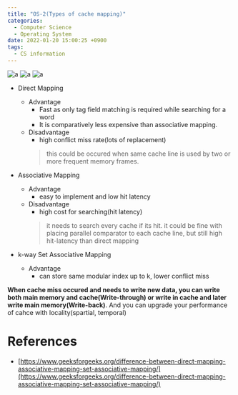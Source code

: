 ```yaml
---
title: "OS-2(Types of cache mapping)"
categories:
  - Computer Science
  - Operating System
date: 2022-01-20 15:00:25 +0900
tags:
  - CS information
---
```

![a](../../assets/p/cs/os/direct_mapping.png)
![a](../../assets/p/cs/os/associate_mapping.png)
![a](../../assets/p/cs/os/set_associate_mapping.png)

* Direct Mapping
  * Advantage
    * Fast as only tag field matching is required while searching for a word
    * It is comparatively less expensive than associative mapping.
  * Disadvantage
    * high conflict miss rate(lots of replacement)
    > this could be occured when same cache line is used by two or more frequent memory frames.

* Associative Mapping
  * Advantage
    * easy to implement and low hit latency
  * Disadvantage
    * high cost for searching(hit latency)
    > it needs to search every cache if its hit.
    > it could be fine with placing parallel comparator to each cache line, but still high hit-latency than direct mapping

* k-way Set Associative Mapping
  * Advantage
    * can store same modular index up to k, lower conflict miss

**When cache miss occured and needs to write new data, you can write both main memory and cache(Write-through) or write in cache and later write main memory(Write-back)**. And you can upgrade your performance of cahce with locality(spartial, temporal)



# References
* [https://www.geeksforgeeks.org/difference-between-direct-mapping-associative-mapping-set-associative-mapping/](https://www.geeksforgeeks.org/difference-between-direct-mapping-associative-mapping-set-associative-mapping/)